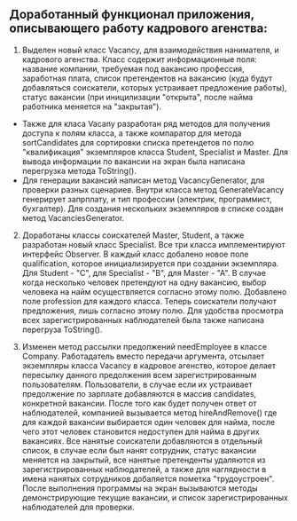 ## Доработанный функционал приложения, описывающего работу кадрового агенства:
1. Выделен новый класс Vacancy, для взаимодействия нанимателя, и кадрового агенства. Класс содержит информационные поля: название компании, требуемая под вакансию профессия, заработная плата, список претендентов на вакансию (куда будут добавляться соискатели, которых устраивает предложение работы), статус вакансии (при иницилизации "открыта", после найма работника меняется на "закрытая").
- Также для класа Vacany разработан ряд методов для получения доступа к полям класса, а также компаратор для метода sortCandidates для сортировки списка претендетов по полю "квалификация" экземпляров класса Student, Specialist и Master. Для вывода информации по вакансии на экран была написана перегрузка метода ToString().
- Для генерации вакансий написан метод VacancyGenerator, для проверки разных сценариев. Внутри класса метод GenerateVacancy генерирует запрплату, и тип профессии (электрик, программист, бухгалтер). Для создания нескольких экземпляров в списке создан метод VacanciesGenerator.

2. Доработаны классы соискателей Master, Student, а также разработан новый класс Specialist. Все три класса имплементируют интерфейс Observer. В каждый класс добалено новое поле qualification, которое инициализируется при создании экземпляра. Для Student - "C", для Specialist - "B", для Master - "A". В случае когда несколько человек претендуют на одну вакансию, выбор человека на найм осуществляется согласно этому полю. Добавлено поле profession для каждого класса. Теперь соискатели получают предложения, лишь согласно этому полю. Для удобства просмотра всех зарегистрированных наблюдателей была также написана перегруза ToString().

3. Изменен метод рассылки предолжений needEmployee в классе Company. Работадатель вместо передачи аргумента, отсылает экземпляры класса Vacancy в кадровое агенство, которое делает пересылку данного предолжения всем зарегистрированным пользователям. Пользователи, в случае если их устраивает предолжение по зарплате добавляются в массив candidates, конкретной вакансии. После того как будет получен ответ от наблюдателей, компанией вызывается метод hireAndRemove() где для каждой вакансии выбирается один человек для найма, после чего этот человек становится недоступен для найма в других вакансиях. Все нанятые соискатели добавляются в отдельный список, в случае если был нанят сотрудник, статус вакансии меняется на закрытый, все нанятые претенденты удаляются из зарегистрированных наблюдателей, а также для наглядности в имена нанятых сотрудников добаляется пометка "трудоустроен". После выполнения программы на экран вызываются методы демонстрирующие текущие вакансии, и список зарегистрированных наблюдателей для проверки.